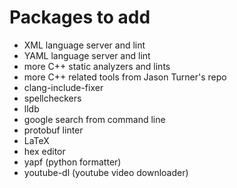 # Packages to add

- XML language server and lint
- YAML language server and lint
- more C++ static analyzers and lints
- more C++ related tools from Jason Turner's repo
- clang-include-fixer
- spellcheckers
- lldb
- google search from command line
- protobuf linter
- LaTeX
- hex editor
- yapf (python formatter)
- youtube-dl (youtube video downloader)
